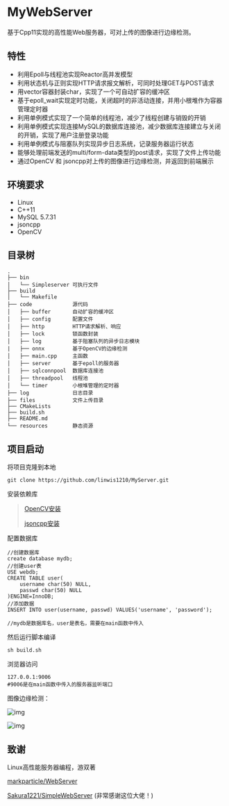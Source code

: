 # MyWebServer
基于Cpp11实现的高性能Web服务器，可对上传的图像进行边缘检测。
## 特性
- 利用Epoll与线程池实现Reactor高并发模型
- 利用状态机与正则实现HTTP请求报文解析，可同时处理GET与POST请求
- 用vector容器封装char，实现了一个可自动扩容的缓冲区
- 基于epoll_wait实现定时功能，关闭超时的非活动连接，并用小根堆作为容器管理定时器
- 利用单例模式实现了一个简单的线程池，减少了线程创建与销毁的开销
- 利用单例模式实现连接MySQL的数据库连接池，减少数据库连接建立与关闭的开销，实现了用户注册登录功能
- 利用单例模式与阻塞队列实现异步日志系统，记录服务器运行状态
- 能够处理前端发送的multi/form-data类型的post请求，实现了文件上传功能
- 通过OpenCV 和 jsoncpp对上传的图像进行边缘检测，并返回到前端展示
## 环境要求
- Linux
- C++11
- MySQL 5.7.31
- jsoncpp 
- OpenCV
## 目录树
```
.
├── bin
│   └── Simpleserver 可执行文件
├── build
│   └── Makefile
├── code             源代码
│   ├── buffer       自动扩容的缓冲区
│   ├── config       配置文件
│   ├── http         HTTP请求解析、响应
│   ├── lock         锁函数封装
│   ├── log          基于阻塞队列的异步日志模块
|	├── onnx		 基于OpenCV的边缘检测 
│   ├── main.cpp     主函数
│   ├── server       基于epoll的服务器
│   ├── sqlconnpool  数据库连接池
│   ├── threadpool   线程池
│   └── timer        小根堆管理的定时器
├── log              日志目录
├── files            文件上传目录
├── CMakeLists
├── build.sh
├── README.md
└── resources        静态资源
```
## 项目启动
将项目克隆到本地
```
git clone https://github.com/linwis1210/MyServer.git
```
安装依赖库

> [OpenCV安装](https://blog.csdn.net/weixin_52402390/article/details/122341561)
>
> [jsoncpp安装](https://blog.csdn.net/qq_44299067/article/details/121929266)

配置数据库

```
//创建数据库
create database mydb;
//创建user表
USE webdb;
CREATE TABLE user(
    username char(50) NULL,
    passwd char(50) NULL
)ENGINE=InnoDB;
//添加数据
INSERT INTO user(username, passwd) VALUES('username', 'password');

//mydb是数据库名，user是表名，需要在main函数中传入
```
然后运行脚本编译
```
sh build.sh
```
浏览器访问
```
127.0.0.1:9006
#9006是在main函数中传入的服务器监听端口
```
图像边缘检测：

![img](https://img-blog.csdnimg.cn/5c8c64e097cf4c6f824448db337dec1e.png)

![img](https://img-blog.csdnimg.cn/eecab2bcfbc34a4487007dc5e46bc808.png)

## 致谢
Linux高性能服务器编程，游双著

[markparticle/WebServer](https://github.com/markparticle/WebServer)

[Sakura1221/SimpleWebServer](https://github.com/Sakura1221/SimpleWebServer)  (非常感谢这位大佬！)